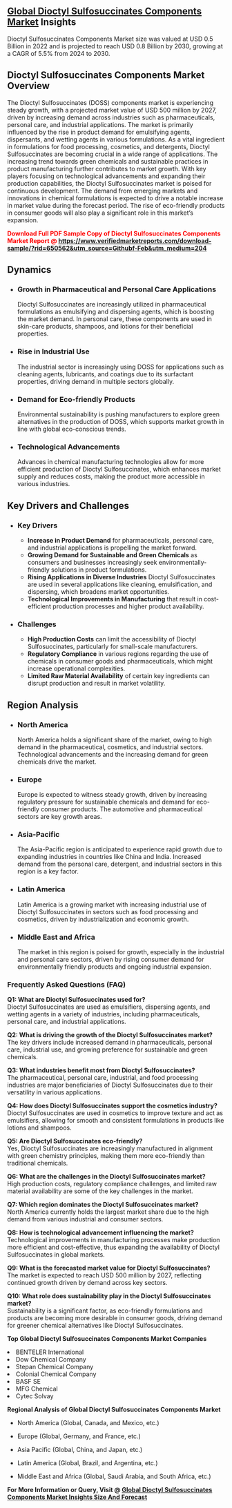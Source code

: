 <h2><a href="https://www.verifiedmarketreports.com/download-sample/?rid=650562&amp;utm_source=Githubf&amp;utm_medium=204" target="_blank">Global Dioctyl Sulfosuccinates Components Market</a> Insights</h2><p>Dioctyl Sulfosuccinates Components Market size was valued at USD 0.5 Billion in 2022 and is projected to reach USD 0.8 Billion by 2030, growing at a CAGR of 5.5% from 2024 to 2030.</p><p> <h2>Dioctyl Sulfosuccinates Components Market Overview</h2> <p>The Dioctyl Sulfosuccinates (DOSS) components market is experiencing steady growth, with a projected market value of USD 500 million by 2027, driven by increasing demand across industries such as pharmaceuticals, personal care, and industrial applications. The market is primarily influenced by the rise in product demand for emulsifying agents, dispersants, and wetting agents in various formulations. As a vital ingredient in formulations for food processing, cosmetics, and detergents, Dioctyl Sulfosuccinates are becoming crucial in a wide range of applications. The increasing trend towards green chemicals and sustainable practices in product manufacturing further contributes to market growth. With key players focusing on technological advancements and expanding their production capabilities, the Dioctyl Sulfosuccinates market is poised for continuous development. The demand from emerging markets and innovations in chemical formulations is expected to drive a notable increase in market value during the forecast period. The rise of eco-friendly products in consumer goods will also play a significant role in this market’s expansion.</p> <p><strong><p><span class=""><span style="color: #ff0000;"><strong>Download Full PDF Sample Copy of Dioctyl Sulfosuccinates Components Market Report</strong> @ </span><a href="https://www.verifiedmarketreports.com/download-sample/?rid=650562&amp;utm_source=Githubf-Feb&amp;utm_medium=204" target="_blank">https://www.verifiedmarketreports.com/download-sample/?rid=650562&amp;utm_source=Githubf-Feb&amp;utm_medium=204</a></span></p></strong></p> <h2>Dynamics</h2> <ul> <li><h3>Growth in Pharmaceutical and Personal Care Applications</h3> Dioctyl Sulfosuccinates are increasingly utilized in pharmaceutical formulations as emulsifying and dispersing agents, which is boosting the market demand. In personal care, these components are used in skin-care products, shampoos, and lotions for their beneficial properties.</li> <li><h3>Rise in Industrial Use</h3> The industrial sector is increasingly using DOSS for applications such as cleaning agents, lubricants, and coatings due to its surfactant properties, driving demand in multiple sectors globally.</li> <li><h3>Demand for Eco-friendly Products</h3> Environmental sustainability is pushing manufacturers to explore green alternatives in the production of DOSS, which supports market growth in line with global eco-conscious trends.</li> <li><h3>Technological Advancements</h3> Advances in chemical manufacturing technologies allow for more efficient production of Dioctyl Sulfosuccinates, which enhances market supply and reduces costs, making the product more accessible in various industries.</li> </ul> <h2>Key Drivers and Challenges</h2> <ul> <li><h3>Key Drivers</h3> <ul> <li><strong>Increase in Product Demand</strong> for pharmaceuticals, personal care, and industrial applications is propelling the market forward.</li> <li><strong>Growing Demand for Sustainable and Green Chemicals</strong> as consumers and businesses increasingly seek environmentally-friendly solutions in product formulations.</li> <li><strong>Rising Applications in Diverse Industries</strong> Dioctyl Sulfosuccinates are used in several applications like cleaning, emulsification, and dispersing, which broadens market opportunities.</li> <li><strong>Technological Improvements in Manufacturing</strong> that result in cost-efficient production processes and higher product availability.</li> </ul> </li> <li><h3>Challenges</h3> <ul> <li><strong>High Production Costs</strong> can limit the accessibility of Dioctyl Sulfosuccinates, particularly for small-scale manufacturers.</li> <li><strong>Regulatory Compliance</strong> in various regions regarding the use of chemicals in consumer goods and pharmaceuticals, which might increase operational complexities.</li> <li><strong>Limited Raw Material Availability</strong> of certain key ingredients can disrupt production and result in market volatility.</li> </ul> </li> </ul> <h2>Region Analysis</h2> <ul> <li><h3>North America</h3> North America holds a significant share of the market, owing to high demand in the pharmaceutical, cosmetics, and industrial sectors. Technological advancements and the increasing demand for green chemicals drive the market.</li> <li><h3>Europe</h3> Europe is expected to witness steady growth, driven by increasing regulatory pressure for sustainable chemicals and demand for eco-friendly consumer products. The automotive and pharmaceutical sectors are key growth areas.</li> <li><h3>Asia-Pacific</h3> The Asia-Pacific region is anticipated to experience rapid growth due to expanding industries in countries like China and India. Increased demand from the personal care, detergent, and industrial sectors in this region is a key factor.</li> <li><h3>Latin America</h3> Latin America is a growing market with increasing industrial use of Dioctyl Sulfosuccinates in sectors such as food processing and cosmetics, driven by industrialization and economic growth.</li> <li><h3>Middle East and Africa</h3> The market in this region is poised for growth, especially in the industrial and personal care sectors, driven by rising consumer demand for environmentally friendly products and ongoing industrial expansion.</li> </ul> <h3>Frequently Asked Questions (FAQ)</h3> <p><strong>Q1: What are Dioctyl Sulfosuccinates used for?</strong><br> Dioctyl Sulfosuccinates are used as emulsifiers, dispersing agents, and wetting agents in a variety of industries, including pharmaceuticals, personal care, and industrial applications.</p> <p><strong>Q2: What is driving the growth of the Dioctyl Sulfosuccinates market?</strong><br> The key drivers include increased demand in pharmaceuticals, personal care, industrial use, and growing preference for sustainable and green chemicals.</p> <p><strong>Q3: What industries benefit most from Dioctyl Sulfosuccinates?</strong><br> The pharmaceutical, personal care, industrial, and food processing industries are major beneficiaries of Dioctyl Sulfosuccinates due to their versatility in various applications.</p> <p><strong>Q4: How does Dioctyl Sulfosuccinates support the cosmetics industry?</strong><br> Dioctyl Sulfosuccinates are used in cosmetics to improve texture and act as emulsifiers, allowing for smooth and consistent formulations in products like lotions and shampoos.</p> <p><strong>Q5: Are Dioctyl Sulfosuccinates eco-friendly?</strong><br> Yes, Dioctyl Sulfosuccinates are increasingly manufactured in alignment with green chemistry principles, making them more eco-friendly than traditional chemicals.</p> <p><strong>Q6: What are the challenges in the Dioctyl Sulfosuccinates market?</strong><br> High production costs, regulatory compliance challenges, and limited raw material availability are some of the key challenges in the market.</p> <p><strong>Q7: Which region dominates the Dioctyl Sulfosuccinates market?</strong><br> North America currently holds the largest market share due to the high demand from various industrial and consumer sectors.</p> <p><strong>Q8: How is technological advancement influencing the market?</strong><br> Technological improvements in manufacturing processes make production more efficient and cost-effective, thus expanding the availability of Dioctyl Sulfosuccinates in global markets.</p> <p><strong>Q9: What is the forecasted market value for Dioctyl Sulfosuccinates?</strong><br> The market is expected to reach USD 500 million by 2027, reflecting continued growth driven by demand across key sectors.</p> <p><strong>Q10: What role does sustainability play in the Dioctyl Sulfosuccinates market?</strong><br> Sustainability is a significant factor, as eco-friendly formulations and products are becoming more desirable in consumer goods, driving demand for greener chemical alternatives like Dioctyl Sulfosuccinates.</p> </p><p><strong>Top Global Dioctyl Sulfosuccinates Components Market Companies</strong></p><div data-test-id=""><p><li>BENTELER International</li><li> Dow Chemical Company</li><li> Stepan Chemical Company</li><li> Colonial Chemical Company</li><li> BASF SE</li><li> MFG Chemical</li><li> Cytec Solvay</li></p><div><strong>Regional Analysis of&nbsp;Global Dioctyl Sulfosuccinates Components Market</strong></div><ul><li dir="ltr"><p dir="ltr">North America&nbsp;(Global, Canada, and Mexico, etc.)</p></li><li dir="ltr"><p dir="ltr">Europe (Global, Germany, and France, etc.)</p></li><li dir="ltr"><p dir="ltr">Asia Pacific&nbsp;(Global, China, and Japan, etc.)</p></li><li dir="ltr"><p dir="ltr">Latin America&nbsp;(Global, Brazil, and Argentina, etc.)</p></li><li dir="ltr">Middle East and Africa&nbsp;(Global, Saudi Arabia, and South Africa, etc.)</li></ul><p><strong>For More Information or Query, Visit @&nbsp;</strong><strong><a href="https://www.verifiedmarketreports.com/product/dioctyl-sulfosuccinates-components-market/?utm_source=Githubf&amp;utm_medium=204" target="_blank">Global Dioctyl Sulfosuccinates Components Market Insights Size And Forecast</a></strong></p></div>

